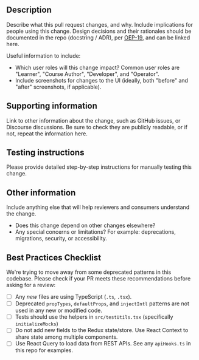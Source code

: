 ## Description

Describe what this pull request changes, and why. Include implications for people using this change.
Design decisions and their rationales should be documented in the repo (docstring / ADR), per
[OEP-19](https://open-edx-proposals.readthedocs.io/en/latest/oep-0019-bp-developer-documentation.html), and can be linked here.

Useful information to include:
- Which user roles will this change impact? Common user roles are "Learner", "Course Author",
"Developer", and "Operator".
- Include screenshots for changes to the UI (ideally, both "before" and "after" screenshots, if applicable).

## Supporting information

Link to other information about the change, such as GitHub issues, or Discourse discussions.
Be sure to check they are publicly readable, or if not, repeat the information here.

## Testing instructions

Please provide detailed step-by-step instructions for manually testing this change.

## Other information

Include anything else that will help reviewers and consumers understand the change.
- Does this change depend on other changes elsewhere?
- Any special concerns or limitations? For example: deprecations, migrations, security, or accessibility.

## Best Practices Checklist

We're trying to move away from some deprecated patterns in this codebase. Please
check if your PR meets these recommendations before asking for a review:

- [ ] Any _new_ files are using TypeScript (`.ts`, `.tsx`).
- [ ] Deprecated `propTypes`, `defaultProps`, and `injectIntl` patterns are not used in any new or modified code.
- [ ] Tests should use the helpers in `src/testUtils.tsx` (specifically `initializeMocks`)
- [ ] Do not add new fields to the Redux state/store. Use React Context to share state among multiple components.
- [ ] Use React Query to load data from REST APIs. See any `apiHooks.ts` in this repo for examples.
